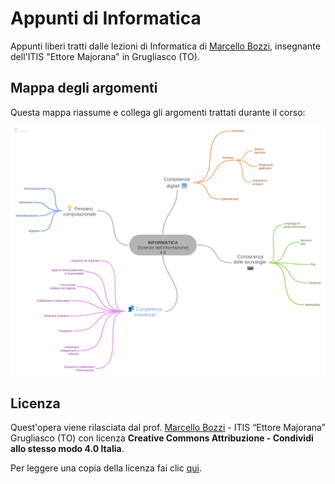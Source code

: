 # Appunti di Informatica
Appunti liberi tratti dalle lezioni di Informatica di [Marcello Bozzi](https://marcellobozzi.it), insegnante dell'ITIS "Ettore Majorana" in Grugliasco (TO).

## Mappa degli argomenti
Questa mappa riassume e collega gli argomenti trattati durante il corso:

![Mappa degli argomenti di informatica](/_mappa-argomenti-di-informatica-4.png)

## Licenza
Quest'opera viene rilasciata dal prof. [Marcello Bozzi](https://marcellobozzi.it) - ITIS “Ettore Majorana” Grugliasco (TO) con licenza **Creative Commons Attribuzione - Condividi allo stesso modo 4.0 Italia**.

Per leggere una copia della licenza fai clic [qui](/LICENSE).